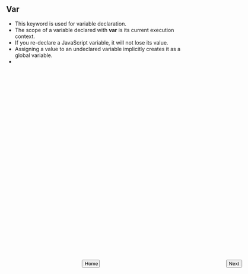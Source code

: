 <input style="position: absolute; top: 20%;left: 45%;right: 50%;" type="button" onclick="location.href='https://rahgadda.github.io/Javascript';" value="Home" />
<input style="position: absolute; top: 20%;right: 10%;" type="button" onclick="location.href='https://rahgadda.github.io/Javascript/Keywords/02-Let.html';" value="Next" />
<br/><br/>

## Var
- This keyword is used for variable declaration.
- The scope of a variable declared with **var** is its current execution context.
- If you re-declare a JavaScript variable, it will not lose its value.
- Assigning a value to an undeclared variable implicitly creates it as a global variable.
- 
